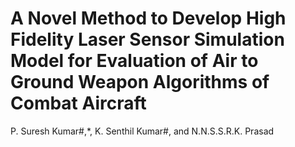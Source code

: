 # A Novel Method to Develop High Fidelity Laser Sensor Simulation Model for Evaluation of Air to Ground Weapon Algorithms of Combat Aircraft

P. Suresh Kumar#,*, K. Senthil Kumar#, and N.N.S.S.R.K. Prasad

